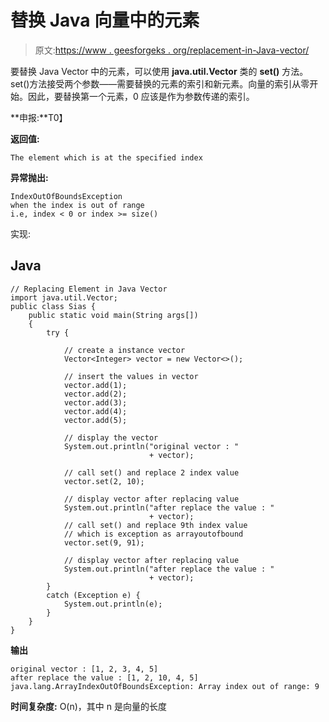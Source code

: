 # 替换 Java 向量中的元素

> 原文:[https://www . geesforgeks . org/replacement-in-Java-vector/](https://www.geeksforgeeks.org/replacing-element-in-java-vector/)

要替换 Java Vector 中的元素，可以使用 **java.util.Vector** 类的 **set()** 方法。set()方法接受两个参数——需要替换的元素的索引和新元素。向量的索引从零开始。因此，要替换第一个元素，0 应该是作为参数传递的索引。

**申报:**T0】

**返回值:**

```
The element which is at the specified index
```

**异常抛出:**

```
IndexOutOfBoundsException 
when the index is out of range 
i.e, index < 0 or index >= size()
```

实现:

## Java

```
// Replacing Element in Java Vector
import java.util.Vector;
public class Sias {
    public static void main(String args[])
    {
        try {

            // create a instance vector
            Vector<Integer> vector = new Vector<>();

            // insert the values in vector
            vector.add(1);
            vector.add(2);
            vector.add(3);
            vector.add(4);
            vector.add(5);

            // display the vector
            System.out.println("original vector : "
                               + vector);

            // call set() and replace 2 index value
            vector.set(2, 10);

            // display vector after replacing value
            System.out.println("after replace the value : "
                               + vector);
            // call set() and replace 9th index value
            // which is exception as arrayoutofbound
            vector.set(9, 91);

            // display vector after replacing value
            System.out.println("after replace the value : "
                               + vector);
        }
        catch (Exception e) {
            System.out.println(e);
        }
    }
}
```

**输出**

```
original vector : [1, 2, 3, 4, 5]
after replace the value : [1, 2, 10, 4, 5]
java.lang.ArrayIndexOutOfBoundsException: Array index out of range: 9

```

**时间复杂度:** O(n)，其中 n 是向量的长度